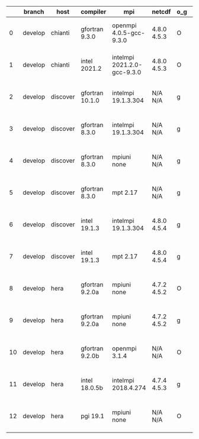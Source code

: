|    | branch   | host     | compiler        | mpi                         | netcdf      | o_g   | os    | build   | u_pass   | u_fail   | s_pass   | s_fail   | e_pass   | e_fail   | nuopc_pass   | nuopc_fail   | artifacts_hash                                                                                                                                                        | modified                  |
|----|----------|----------|-----------------|-----------------------------|-------------|-------|-------|---------|----------|----------|----------|----------|----------|----------|--------------|--------------|-----------------------------------------------------------------------------------------------------------------------------------------------------------------------|---------------------------|
|  0 | develop  | chianti  | gfortran 9.3.0  | openmpi 4.0.5-gcc-9.3.0     | 4.8.0 4.5.3 | O     | Linux | pass    | 13685    | 0        | 49       | 0        | 80       | 0        | 50           | 0            | [artifacts](https://github.com/esmf-org/esmf-test-artifacts/tree/f426a6ab266f7ce498c9a29913915a1b2d3c93cb/develop/chianti/gfortran/9.3.0/O/openmpi/4.0.5-gcc-9.3.0)   | 2022-03-24 01:54:31 -0400 |
|  1 | develop  | chianti  | intel 2021.2    | intelmpi 2021.2.0-gcc-9.3.0 | 4.8.0 4.5.3 | O     | Linux | pass    | 13685    | 0        | 49       | 0        | 80       | 0        | 50           | 0            | [artifacts](https://github.com/esmf-org/esmf-test-artifacts/tree/549cf0baf0dea178a490208824ae95895a34b0cf/develop/chianti/intel/2021.2/O/intelmpi/2021.2.0-gcc-9.3.0) | 2022-03-24 02:23:15 -0400 |
|  2 | develop  | discover | gfortran 10.1.0 | intelmpi 19.1.3.304         | N/A N/A     | g     | Linux | pass    | 13670    | 15       | 49       | 0        | 80       | 0        | 50           | 0            | [artifacts](https://github.com/esmf-org/esmf-test-artifacts/tree/f305426a6c27c41a1bbf416705f72ee9f51c3116/develop/discover/gfortran/10.1.0/g/intelmpi/19.1.3.304)     | 2022-03-24 01:53:23 -0400 |
|  3 | develop  | discover | gfortran 8.3.0  | intelmpi 19.1.3.304         | N/A N/A     | g     | Linux | pass    | 13670    | 15       | 49       | 0        | 80       | 0        | 50           | 0            | [artifacts](https://github.com/esmf-org/esmf-test-artifacts/tree/18c6b4050898ed224777a5eac4a33bceb29ca3f2/develop/discover/gfortran/8.3.0/g/intelmpi/19.1.3.304)      | 2022-03-24 01:51:46 -0400 |
|  4 | develop  | discover | gfortran 8.3.0  | mpiuni none                 | N/A N/A     | g     | Linux | pass    | 12158    | 0        | 8        | 0        | 43       | 0        | 0            | 50           | [artifacts](https://github.com/esmf-org/esmf-test-artifacts/tree/5e8d5d2fa28b9547796ab39de228722c7c6f0298/develop/discover/gfortran/8.3.0/g/mpiuni/none)              | 2022-03-24 01:43:08 -0400 |
|  5 | develop  | discover | gfortran 8.3.0  | mpt 2.17                    | N/A N/A     | g     | Linux | pass    | 13685    | 0        | 49       | 0        | 80       | 0        | 46           | 4            | [artifacts](https://github.com/esmf-org/esmf-test-artifacts/tree/8cab76eba74c3c6255dcf2cf75326a81a540f42b/develop/discover/gfortran/8.3.0/g/mpt/2.17)                 | 2022-03-24 01:46:28 -0400 |
|  6 | develop  | discover | intel 19.1.3    | intelmpi 19.1.3.304         | 4.8.0 4.5.4 | g     | Linux | pass    | 13685    | 0        | 49       | 0        | 80       | 0        | 50           | 0            | [artifacts](https://github.com/esmf-org/esmf-test-artifacts/tree/2fea5266a1bba2eafd9f3f5fe436ccbd44f0d4e8/develop/discover/intel/19.1.3/g/intelmpi/19.1.3.304)        | 2022-03-24 02:01:59 -0400 |
|  7 | develop  | discover | intel 19.1.3    | mpt 2.17                    | 4.8.0 4.5.4 | g     | Linux | pass    | 13685    | 0        | 49       | 0        | 80       | 0        | 50           | 0            | [artifacts](https://github.com/esmf-org/esmf-test-artifacts/tree/7721ffb66847f796dd25025a2db11fed0a7b7c78/develop/discover/intel/19.1.3/g/mpt/2.17)                   | 2022-03-24 01:56:24 -0400 |
|  8 | develop  | hera     | gfortran 9.2.0a | mpiuni none                 | 4.7.2 4.5.2 | O     | Linux | pass    | 12158    | 0        | 8        | 0        | 43       | 0        | 0            | 50           | [artifacts](https://github.com/esmf-org/esmf-test-artifacts/tree/960f42c4071036bedfae5e475de4e887f5e62c28/develop/hera/gfortran/9.2.0a/O/mpiuni/none)                 | 2022-03-24 06:11:37 +0000 |
|  9 | develop  | hera     | gfortran 9.2.0a | mpiuni none                 | 4.7.2 4.5.2 | g     | Linux | pass    | 12158    | 0        | 8        | 0        | 43       | 0        | 0            | 50           | [artifacts](https://github.com/esmf-org/esmf-test-artifacts/tree/1dbf8e25ffa033921353ea6d1c8ab97c93457079/develop/hera/gfortran/9.2.0a/g/mpiuni/none)                 | 2022-03-24 06:29:26 +0000 |
| 10 | develop  | hera     | gfortran 9.2.0b | openmpi 3.1.4               | N/A N/A     | O     | Linux | pass    | 13685    | 0        | 49       | 0        | 80       | 0        | 50           | 0            | [artifacts](https://github.com/esmf-org/esmf-test-artifacts/tree/cf0fe3793d33ff98002086e248f3cc6dbce8a271/develop/hera/gfortran/9.2.0b/O/openmpi/3.1.4)               | 2022-03-24 06:25:50 +0000 |
| 11 | develop  | hera     | intel 18.0.5b   | intelmpi 2018.4.274         | 4.7.4 4.5.3 | g     | Linux | pass    | pending  | pending  | pending  | pending  | pending  | pending  | pending      | pending      | [artifacts](https://github.com/esmf-org/esmf-test-artifacts/tree/248132dba0492579ef89845cb65caa6a6908af6e/develop/hera/intel/18.0.5b/g/intelmpi/2018.4.274)           | 2022-03-24 06:12:55 +0000 |
| 12 | develop  | hera     | pgi 19.1        | mpiuni none                 | N/A N/A     | O     | Linux | pass    | pending  | pending  | pending  | pending  | pending  | pending  | pending      | pending      | [artifacts](https://github.com/esmf-org/esmf-test-artifacts/tree/3cb43122a71610c0762a855f1b6f04e50ece90f5/develop/hera/pgi/19.1/O/mpiuni/none)                        | 2022-03-24 06:19:31 +0000 |